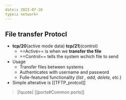 ```yaml
---
date:: 2023-07-28
type:: network+
---
```

## File transfer Protocl 
- **tcp/20**(active mode data)  **tcp/21**)(control)
	- ==Active== is when we **transfer the file**
	-  ==Control== tells the system wchich file to send 
- Usage 
	- Transfer files between systems 
	- Authenticates  with username  and password 
	- Fulle-featured functionality (*list , add, delete, etc.*)
- Simple alterative is [[TFTP_protcol]]


>[!quote] [[ports#Common ports]]